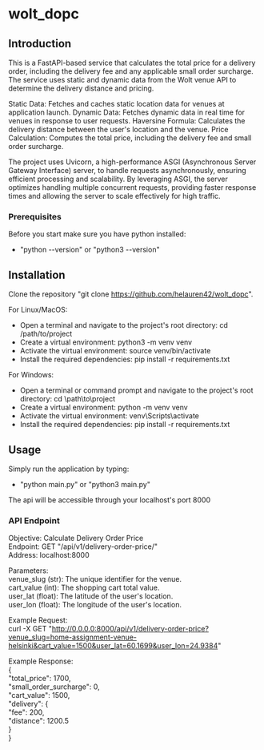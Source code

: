 # wolt_dopc

## Introduction

This is a FastAPI-based service that calculates the total price for a delivery order, including the delivery fee and any applicable small order surcharge. The service uses static and dynamic data from the Wolt venue API to determine the delivery distance and pricing. 

Static Data: Fetches and caches static location data for venues at application launch.
Dynamic Data: Fetches dynamic data in real time for venues in response to user requests.
Haversine Formula: Calculates the delivery distance between the user's location and the venue.
Price Calculation: Computes the total price, including the delivery fee and small order surcharge.

The project uses Uvicorn, a high-performance ASGI (Asynchronous Server Gateway Interface) server, to handle requests asynchronously, ensuring efficient processing and scalability. By leveraging ASGI, the server optimizes handling multiple concurrent requests, providing faster response times and allowing the server to scale effectively for high traffic.

### Prerequisites

Before you start make sure you have python installed:
- "python --version" or "python3 --version"

## Installation

Clone the repository "git clone https://github.com/helauren42/wolt_dopc".

For Linux/MacOS:
- Open a terminal and navigate to the project's root directory: cd /path/to/project
- Create a virtual environment: python3 -m venv venv
- Activate the virtual environment: source venv/bin/activate
- Install the required dependencies: pip install -r requirements.txt

For Windows:
- Open a terminal or command prompt and navigate to the project's root directory: cd \path\to\project
- Create a virtual environment: python -m venv venv
- Activate the virtual environment: venv\Scripts\activate
- Install the required dependencies: pip install -r requirements.txt

## Usage

Simply run the application by typing:
- "python main.py" or "python3 main.py"

The api will be accessible through your localhost's port 8000

### API Endpoint

Objective: Calculate Delivery Order Price<br>
Endpoint: GET "/api/v1/delivery-order-price/"<br>
Address: localhost:8000<br>

Parameters:<br>
venue_slug (str): The unique identifier for the venue.<br>
cart_value (int): The shopping cart total value.<br>
user_lat (float): The latitude of the user's location.<br>
user_lon (float): The longitude of the user's location.<br>

Example Request:<br>
curl -X GET "http://0.0.0.0:8000/api/v1/delivery-order-price?venue_slug=home-assignment-venue-helsinki&cart_value=1500&user_lat=60.1699&user_lon=24.9384"

Example Response:<br>
{<br>
  "total_price": 1700,<br>
  "small_order_surcharge": 0,<br>
  "cart_value": 1500,<br>
  "delivery": {<br>
    "fee": 200,<br>
    "distance": 1200.5<br>
  }<br>
}<br>
